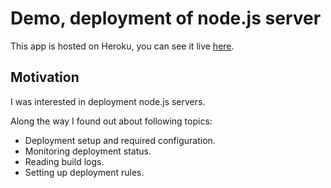 # Demo, deployment of node.js server

This app is hosted on Heroku, you can see it live [here](https://hidden-shelf-52579.herokuapp.com/).

## Motivation

I was interested in deployment node.js servers.

Along the way I found out about following topics:

- Deployment setup and required configuration.
- Monitoring deployment status.
- Reading build logs.
- Setting up deployment rules.
